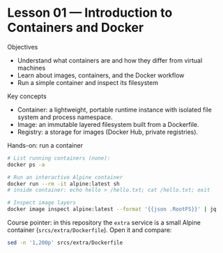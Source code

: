 # Lesson 01 — Introduction to Containers and Docker

Objectives
- Understand what containers are and how they differ from virtual machines
- Learn about images, containers, and the Docker workflow
- Run a simple container and inspect its filesystem

Key concepts
- Container: a lightweight, portable runtime instance with isolated file system and process namespace.
- Image: an immutable layered filesystem built from a Dockerfile.
- Registry: a storage for images (Docker Hub, private registries).

Hands-on: run a container

```bash
# List running containers (none):
docker ps -a

# Run an interactive Alpine container
docker run --rm -it alpine:latest sh
# inside container: echo hello > /hello.txt; cat /hello.txt; exit

# Inspect image layers
docker image inspect alpine:latest --format '{{json .RootFS}}' | jq
```

Course pointer: in this repository the `extra` service is a small Alpine container (`srcs/extra/Dockerfile`). Open it and compare:

```bash
sed -n '1,200p' srcs/extra/Dockerfile
```
